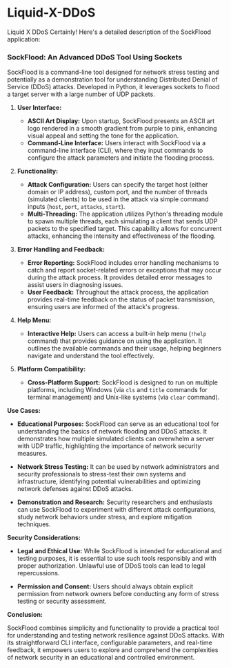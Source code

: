 # Liquid-X-DDoS
Liquid X DDoS
Certainly! Here's a detailed description of the SockFlood application:

### SockFlood: An Advanced DDoS Tool Using Sockets


SockFlood is a command-line tool designed for network stress testing and potentially as a demonstration tool for understanding Distributed Denial of Service (DDoS) attacks. Developed in Python, it leverages sockets to flood a target server with a large number of UDP packets.



1. **User Interface:**
   - **ASCII Art Display:** Upon startup, SockFlood presents an ASCII art logo rendered in a smooth gradient from purple to pink, enhancing visual appeal and setting the tone for the application.
   - **Command-Line Interface:** Users interact with SockFlood via a command-line interface (CLI), where they input commands to configure the attack parameters and initiate the flooding process.

2. **Functionality:**
   - **Attack Configuration:** Users can specify the target host (either domain or IP address), custom port, and the number of threads (simulated clients) to be used in the attack via simple command inputs (`host`, `port`, `attacks`, `start`).
   - **Multi-Threading:** The application utilizes Python's threading module to spawn multiple threads, each simulating a client that sends UDP packets to the specified target. This capability allows for concurrent attacks, enhancing the intensity and effectiveness of the flooding.

3. **Error Handling and Feedback:**
   - **Error Reporting:** SockFlood includes error handling mechanisms to catch and report socket-related errors or exceptions that may occur during the attack process. It provides detailed error messages to assist users in diagnosing issues.
   - **User Feedback:** Throughout the attack process, the application provides real-time feedback on the status of packet transmission, ensuring users are informed of the attack's progress.

4. **Help Menu:**
   - **Interactive Help:** Users can access a built-in help menu (`!help` command) that provides guidance on using the application. It outlines the available commands and their usage, helping beginners navigate and understand the tool effectively.

5. **Platform Compatibility:**
   - **Cross-Platform Support:** SockFlood is designed to run on multiple platforms, including Windows (via `cls` and `title` commands for terminal management) and Unix-like systems (via `clear` command).

**Use Cases:**

- **Educational Purposes:** SockFlood can serve as an educational tool for understanding the basics of network flooding and DDoS attacks. It demonstrates how multiple simulated clients can overwhelm a server with UDP traffic, highlighting the importance of network security measures.
  
- **Network Stress Testing:** It can be used by network administrators and security professionals to stress-test their own systems and infrastructure, identifying potential vulnerabilities and optimizing network defenses against DDoS attacks.
  
- **Demonstration and Research:** Security researchers and enthusiasts can use SockFlood to experiment with different attack configurations, study network behaviors under stress, and explore mitigation techniques.

**Security Considerations:**

- **Legal and Ethical Use:** While SockFlood is intended for educational and testing purposes, it is essential to use such tools responsibly and with proper authorization. Unlawful use of DDoS tools can lead to legal repercussions.

- **Permission and Consent:** Users should always obtain explicit permission from network owners before conducting any form of stress testing or security assessment.

**Conclusion:**

SockFlood combines simplicity and functionality to provide a practical tool for understanding and testing network resilience against DDoS attacks. With its straightforward CLI interface, configurable parameters, and real-time feedback, it empowers users to explore and comprehend the complexities of network security in an educational and controlled environment.
